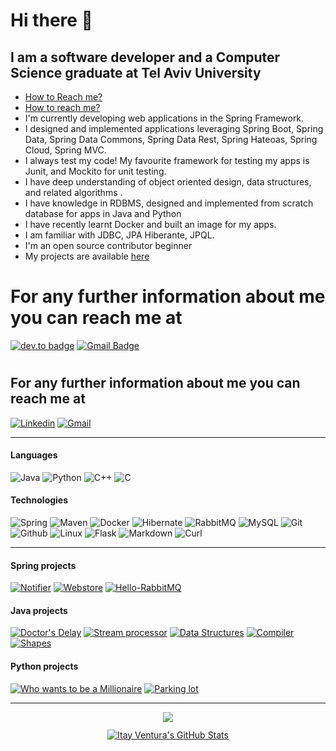 # Hi there 👋 
## I am a software developer and a Computer Science graduate at Tel Aviv University
<!--- 🔭 I’m currently working on ... -->
- [How to Reach me?](#for-any-further-information-about-me-you-can-reach-me-at)
- <a href="#contact">How to reach me?</a>
- I'm currently developing web applications in the Spring Framework.
- I designed and implemented applications leveraging Spring Boot, Spring Data, Spring Data Commons, Spring Data Rest, Spring Hateoas, Spring Cloud, Spring MVC.
- I always test my code! My favourite framework for testing my apps is Junit, and Mockito for unit testing.
- I have deep understanding of object oriented design, data structures, and related algorithms .
- I have knowledge in RDBMS, designed and implemented from scratch database for apps in Java and Python
- I have recently learnt Docker and built an image for my apps.
- I am familiar with JDBC, JPA Hiberante, JPQL.
- I'm an open source contributor beginner
- My projects are available [here](https://github.com/itayventura?tab=repositories)

# For any further information about me you can reach me at
[![dev.to badge](https://img.shields.io/badge/-Linkedin-0A66C2?style=plastic&logo=linkedin)](https://www.linkedin.com/in/itayventura)
[![Gmail Badge](https://img.shields.io/badge/-Gmail-EA4335?style=plastic&logo=Gmail&logoColor=white)](mailto:ventura.itay@gmail.com)


# <h2 id="contact">For any further information about me you can reach me at</h2>
[![Linkedin](https://img.shields.io/badge/-Linkedin-0A66C2?style=plastic&logo=linkedin)](https://www.linkedin.com/in/itayventura)
[![Gmail](https://img.shields.io/badge/-Gmail-EA4335?style=plastic&logo=Gmail&logoColor=white)](mailto:ventura.itay@gmail.com)



---

#### Languages
![Java](https://img.shields.io/badge/-Java-8B4513?&logo=Java&logoColor=fff&style=plastic)
![Python](https://img.shields.io/badge/-Python-ffd757?&logo=Python&logoColor=3776AB&style=plastic)
![C++](https://img.shields.io/badge/-C++-00599C?&logo=c%2b%2b&logoColor=00599&style=plastic)
![C](https://img.shields.io/badge/-c-A8B9CC?&logo=C&logoColor=00599C&style=plastic)

#### Technologies
![Spring](https://img.shields.io/badge/-Spring-6DB33F?&style=plastic&logo=spring&logoColor=fff)
![Maven](https://img.shields.io/badge/-Maven-C71A36?&style=plastic&logo=Apache%20Maven&logoColor=#C71A36)
![Docker](https://img.shields.io/badge/-Docker-2496ED?style=plastic&logo=Docker&logoColor=fff)
![Hibernate](https://img.shields.io/badge/-Hibernate-59666C?style=plastic&logo=hibernate)
![RabbitMQ](https://img.shields.io/badge/-RabbitMQ-FF6600?&style=plastic&logo=rabbitmq&logoColor=fff)
![MySQL](https://img.shields.io/badge/-MySQL-4479A1?style=plastic&logo=mysql&logoColor=fff&logoWidth=16)
![Git](https://img.shields.io/badge/-Git-F05032?style=plastic&logo=git&logoColor=fff)
![Github](https://img.shields.io/badge/-Github-000?&logo=github)
![Linux](https://img.shields.io/badge/Linux-FCC624?style=plastic&logo=linux&logoWidth=16&logoColor=fff)
![Flask](https://img.shields.io/badge/-Flask-white?&style=plastic&logo=flask&logoColor=black)
![Markdown](https://img.shields.io/badge/-Markdown-black?style=plastic&logo=markdown&logoColor=fff)
![Curl](https://img.shields.io/badge/-Curl-007600?&logo=curl&logoColor=073551&style=plastic)
<!-- https://img.shields.io/badge/-IntelliJ-000?&logo=IntelliJ%20Idea
-->
---
#### Spring projects
[![Notifier](https://img.shields.io/badge/Notifier-%20-yellow?style=plastic)](https://github.com/Itayventura/Notifier)
[![Webstore](https://img.shields.io/badge/Webstore-%20-brown?style=plastic)](https://github.com/Itayventura/webstore)
[![Hello-RabbitMQ](https://img.shields.io/badge/Hello%20RabbitMQ-%20-FF6600?style=plastic)](https://github.com/Itayventura/Hello-RabbitMQ)

#### Java projects
[![Doctor's Delay](https://img.shields.io/badge/Doctor's%20Delay-%20-red?style=plastic)](https://github.com/Itayventura/DoctorsDelay)
[![Stream processor](https://img.shields.io/badge/Stream%20Processor-%20-orange?style=plastic)](https://github.com/Itayventura/StreamProcessor)
[![Data Structures](https://img.shields.io/badge/Data%20Structuers%20and%20Algorithms-%20-green?style=plastic)](https://github.com/Itayventura/DataStructures)
[![Compiler](https://img.shields.io/badge/Compiler-%20-lightgrey?style=plastic)](https://github.com/Itayventura/COMPILATION)
[![Shapes](https://img.shields.io/badge/Shapes-%20-pink?style=plastic)](https://github.com/Itayventura/shape)


#### Python projects
[![Who wants to be a Millionaire](https://img.shields.io/badge/Who%20wants%20to%20be%20a%20millionaire-%20-blue?style=plastic)](https://github.com/Itayventura/WhoWantsToBeAMillionaire)
[![Parking lot](https://img.shields.io/badge/Parking%20lot-%20-yellowgreen?style=plastic)](https://github.com/Itayventura/ParkingLot)

<!-- Most lang stats -->
<!--<a href="https://github.com/itayventura">
  <img align="center" src="https://github-readme-stats.vercel.app/api/top-langs/?username=itayventura&theme=dark&hide_langs_below=1" />
</a> -->
---
<div style='list-style-type: none;  display:flex; justify-content:center; align-items:center; flex-direction:column'>
  <div style='margin-bottom:12px'>
    <a href="https://github.com/Itayventura/Itayventura">
      <img align="center" src="https://github-readme-stats.vercel.app/api/top-langs/?username=Itayventura&hide=c%2B%2B,c%23&theme=dark&langs_count=5&layout=compact" />
    </a>
  </div>
  <div>
    <a href="https://github.com/Itayventura/Itayventura">
      <img align="center" src="https://github-readme-stats.vercel.app/api?username=Itayventura&show_icons=true&line_height=27&count_private=true&hide=stars&theme=dark" alt="Itay Ventura's GitHub Stats" />
    </a>
  </div>
</div>
</div>

<!-- add stats:
https://github-readme-stats.vercel.app/api?username=itayventura&show_icons=true&theme=dark&line_height=40 -->
<!--
**Itayventura/Itayventura** is a ✨ _special_ ✨ repository because its `README.md` (this file) appears on your GitHub profile.

Here are some ideas to get you started:

- 🔭 I’m currently working on ...
- 🌱 I’m currently learning ...
- 👯 I’m looking to collaborate on ...
- 🤔 I’m looking for help with ...
- 💬 Ask me about ...
- 📫 How to reach me: ...
- 😄 Pronouns: ...
- ⚡ Fun fact: ...
-->
